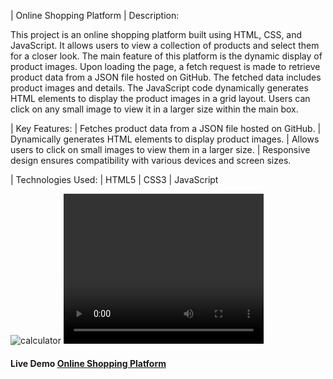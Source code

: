 | Online Shopping Platform
| Description:

This project is an online shopping platform built using HTML, CSS, and JavaScript. It allows users to view a collection of products and select them for a closer look. The main feature of this platform is the dynamic display of product images. Upon loading the page, a fetch request is made to retrieve product data from a JSON file hosted on GitHub. The fetched data includes product images and details. The JavaScript code dynamically generates HTML elements to display the product images in a grid layout. Users can click on any small image to view it in a larger size within the main box.

| Key Features:
 | Fetches product data from a JSON file hosted on GitHub.
 | Dynamically generates HTML elements to display product images.
 | Allows users to click on small images to view them in a larger size.
 | Responsive design ensures compatibility with various devices and screen sizes.

| Technologies Used:
| HTML5
| CSS3
| JavaScript

![calculator](https://github.com/sudhanshu1313/Calculator/blob/main/calculator.png)
<video width="320" height="240" controls>
  <source src="movie.mp4" type="video/mp4">
  Your browser does not support the video tag.
</video>

<h4>Live Demo <a href="https://sudhanshu1313.github.io/Calculator/">Online Shopping Platform</a> </h4>

